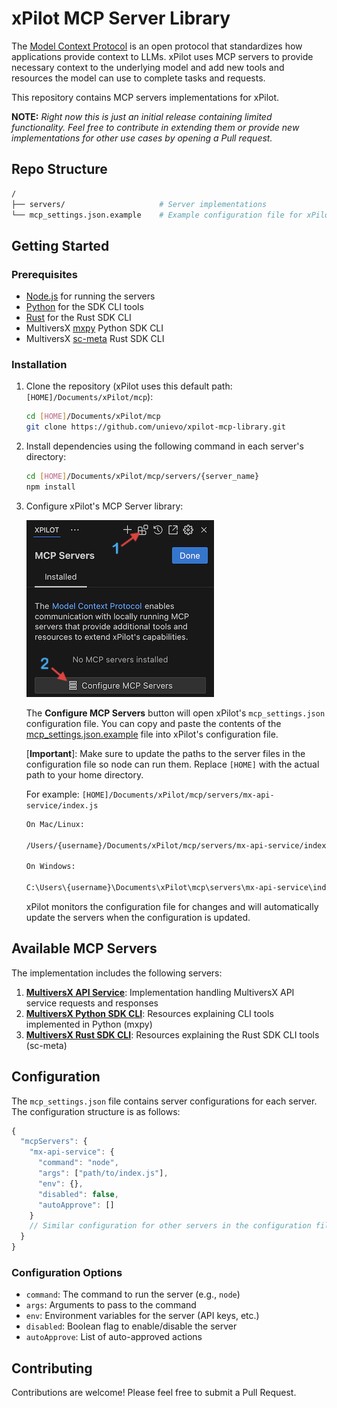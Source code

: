 # xPilot MCP Server Library

The [Model Context Protocol](https://modelcontextprotocol.io) is an open protocol that standardizes how applications provide context to LLMs. xPilot uses MCP servers to provide necessary context to the underlying model and add new tools and resources the model can use to complete tasks and requests.

This repository contains MCP servers implementations for xPilot.

**NOTE:** *Right now this is just an initial release containing limited functionality. Feel free to contribute in extending them or provide new implementations for other use cases by opening a Pull request.*

## Repo Structure

```bash
/
├── servers/                     # Server implementations
└── mcp_settings.json.example    # Example configuration file for xPilot
```

## Getting Started

### Prerequisites

- [Node.js](https://nodejs.org/en/download/) for running the servers
- [Python](https://www.python.org/downloads/) for the SDK CLI tools
- [Rust](https://docs.multiversx.com/sdk-and-tools/troubleshooting/rust-setup) for the Rust SDK CLI
- MultiversX [mxpy](https://docs.multiversx.com/sdk-and-tools/sdk-py/installing-mxpy/) Python SDK CLI
- MultiversX [sc-meta](https://docs.multiversx.com/developers/meta/sc-meta/) Rust SDK CLI

### Installation

1. Clone the repository (xPilot uses this default path: `[HOME]/Documents/xPilot/mcp`):

   ```bash
   cd [HOME]/Documents/xPilot/mcp
   git clone https://github.com/unievo/xpilot-mcp-library.git
   ```

2. Install dependencies using the following command in each server's directory:

   ```bash
   cd [HOME]/Documents/xPilot/mcp/servers/{server_name}
   npm install
   ```

3. Configure xPilot's MCP Server library:

   ![mcp_settings](/docs/img/configure_mcp_servers.png)

   The **Configure MCP Servers** button will open xPilot's `mcp_settings.json` configuration file. You can copy and paste the contents of the [mcp_settings.json.example](mcp_settings.json.example) file into xPilot's configuration file.

   [**Important**]: Make sure to update the paths to the server files in the configuration file so node can run them.
   Replace `[HOME]` with the actual path to your home directory.

   For example: `[HOME]/Documents/xPilot/mcp/servers/mx-api-service/index.js`

   ```bash
   On Mac/Linux:
   
   /Users/{username}/Documents/xPilot/mcp/servers/mx-api-service/index.js

   On Windows:
   
   C:\Users\{username}\Documents\xPilot\mcp\servers\mx-api-service\index.js
   ```

   xPilot monitors the configuration file for changes and will automatically update the servers when the configuration is updated.

## Available MCP Servers

The implementation includes the following servers:

1. **[MultiversX API Service](/servers/mx-api-service)**: Implementation handling MultiversX API service requests and responses
2. **[MultiversX Python SDK CLI](/servers/mx-sdk-py-cli)**: Resources explaining CLI tools implemented in Python (mxpy)
3. **[MultiversX Rust SDK CLI](/servers/mx-sdk-rs)**: Resources explaining the Rust SDK CLI tools (sc-meta)

## Configuration

The `mcp_settings.json` file contains server configurations for each server. The configuration structure is as follows:

```js
{
  "mcpServers": {
    "mx-api-service": {
      "command": "node",
      "args": ["path/to/index.js"],
      "env": {},
      "disabled": false,
      "autoApprove": []
    }
    // Similar configuration for other servers in the configuration file
  }
}
```

### Configuration Options

- `command`: The command to run the server (e.g., `node`)
- `args`: Arguments to pass to the command
- `env`: Environment variables for the server (API keys, etc.)
- `disabled`: Boolean flag to enable/disable the server
- `autoApprove`: List of auto-approved actions

## Contributing

Contributions are welcome! Please feel free to submit a Pull Request.
